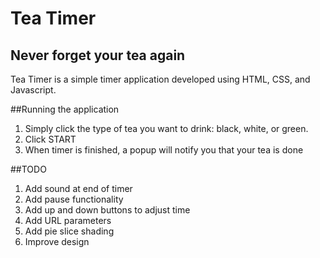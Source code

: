# Tea Timer
## Never forget your tea again

Tea Timer is a simple timer application developed using HTML, CSS, and Javascript.

##Running the application
1. Simply click the type of tea you want to drink: black, white, or green.
2. Click START
3. When timer is finished, a popup will notify you that your tea is done

##TODO
1. Add sound at end of timer
2. Add pause functionality
3. Add up and down buttons to adjust time
5. Add URL parameters
6. Add pie slice shading
7. Improve design
